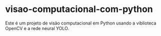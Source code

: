 # visao-computacional-com-python

Este é um projeto de visão computacional em Python usando a viblioteca OpenCV e a rede neural YOLO.
